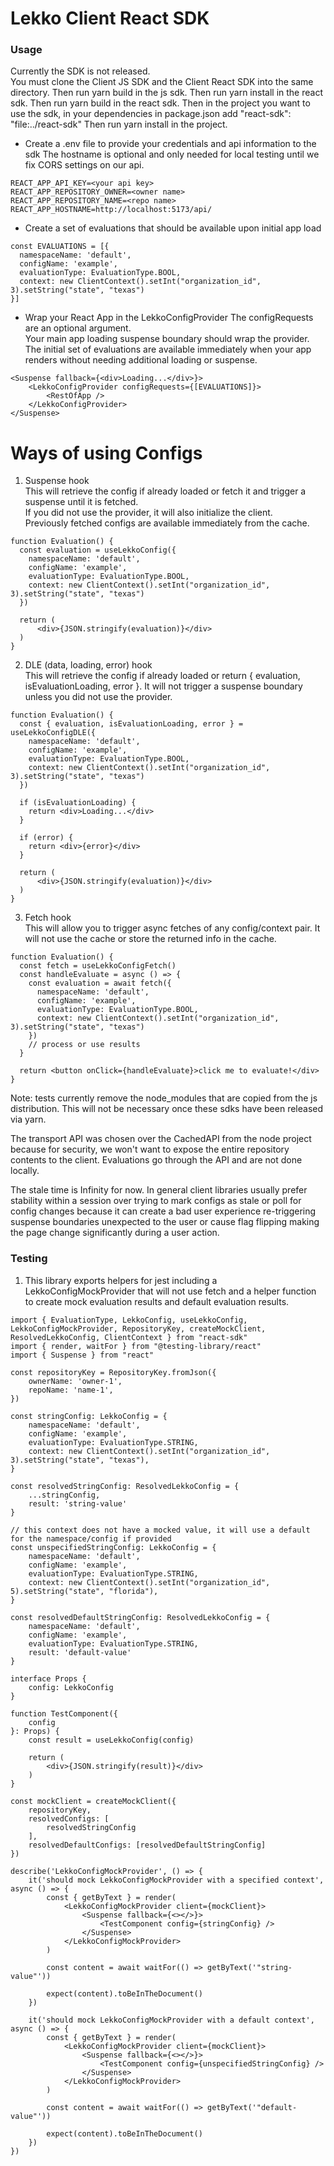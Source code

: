 # Lekko Client React SDK

### Usage
Currently the SDK is not released.  
You must clone the Client JS SDK and the Client React SDK into the same directory.
Then run yarn build in the js sdk.
Then run yarn install in the react sdk.
Then run yarn build in the react sdk.
Then in the project you want to use the sdk, in your dependencies in package.json add "react-sdk": "file:../react-sdk"
Then run yarn install in the project.

- Create a .env file to provide your credentials and api information to the sdk
The hostname is optional and only needed for local testing until we fix CORS settings on our api.
```
REACT_APP_API_KEY=<your api key>
REACT_APP_REPOSITORY_OWNER=<owner name>
REACT_APP_REPOSITORY_NAME=<repo name>
REACT_APP_HOSTNAME=http://localhost:5173/api/
```

- Create a set of evaluations that should be available upon initial app load
```
const EVALUATIONS = [{
  namespaceName: 'default',
  configName: 'example',
  evaluationType: EvaluationType.BOOL,
  context: new ClientContext().setInt("organization_id", 3).setString("state", "texas")
}]
```

- Wrap your React App in the LekkoConfigProvider
The configRequests are an optional argument. \
Your main app loading suspense boundary should wrap the provider. \
The initial set of evaluations are available immediately when your app renders without needing additional loading or suspense.
```
<Suspense fallback={<div>Loading...</div>}>
    <LekkoConfigProvider configRequests={[EVALUATIONS]}>
        <RestOfApp />
    </LekkoConfigProvider>
</Suspense>
```

# Ways of using Configs

1.  Suspense hook \
This will retrieve the config if already loaded or fetch it and trigger a suspense until it is fetched.  \
If you did not use the provider, it will also initialize the client. \
Previously fetched configs are available immediately from the cache.
```
function Evaluation() {
  const evaluation = useLekkoConfig({
    namespaceName: 'default',
    configName: 'example',
    evaluationType: EvaluationType.BOOL,
    context: new ClientContext().setInt("organization_id", 3).setString("state", "texas")
  })

  return (
      <div>{JSON.stringify(evaluation)}</div>
  )
}
```

2.  DLE (data, loading, error) hook \
This will retrieve the config if already loaded or return { evaluation, isEvaluationLoading, error }.
It will not trigger a suspense boundary unless you did not use the provider.
```
function Evaluation() {
  const { evaluation, isEvaluationLoading, error } = useLekkoConfigDLE({
    namespaceName: 'default',
    configName: 'example',
    evaluationType: EvaluationType.BOOL,
    context: new ClientContext().setInt("organization_id", 3).setString("state", "texas")
  })

  if (isEvaluationLoading) {
    return <div>Loading...</div>
  }
  
  if (error) {
    return <div>{error}</div>
  }

  return (
      <div>{JSON.stringify(evaluation)}</div>
  )
}
```

3.  Fetch hook \
This will allow you to trigger async fetches of any config/context pair.  It will not use the cache or store the returned info in the cache.

```
function Evaluation() {
  const fetch = useLekkoConfigFetch()
  const handleEvaluate = async () => {
    const evaluation = await fetch({
      namespaceName: 'default',
      configName: 'example',
      evaluationType: EvaluationType.BOOL,
      context: new ClientContext().setInt("organization_id", 3).setString("state", "texas")
    })
    // process or use results
  }

  return <button onClick={handleEvaluate}>click me to evaluate!</div>
}
```

Note: tests currently remove the node_modules that are copied from the js distribution.  This will not be necessary once these sdks have been released via yarn.

The transport API was chosen over the CachedAPI from the node project because for security, we won't want to expose the entire repository contents to the client.  Evaluations go through the API and are not done locally.

The stale time is Infinity for now.  In general client libraries usually prefer stability within a session over trying to mark configs as stale or poll for config changes because it can create a bad user experience re-triggering suspense boundaries unexpected to the user or cause flag flipping making the page change significantly during a user action.

### Testing

1.  This library exports helpers for jest including a LekkoConfigMockProvider that will not use fetch and a helper function to create mock evaluation results and default evaluation results.

```
import { EvaluationType, LekkoConfig, useLekkoConfig, LekkoConfigMockProvider, RepositoryKey, createMockClient, ResolvedLekkoConfig, ClientContext } from "react-sdk"
import { render, waitFor } from "@testing-library/react"
import { Suspense } from "react"

const repositoryKey = RepositoryKey.fromJson({
    ownerName: 'owner-1',
    repoName: 'name-1',
})

const stringConfig: LekkoConfig = {
    namespaceName: 'default',
    configName: 'example',
    evaluationType: EvaluationType.STRING,
    context: new ClientContext().setInt("organization_id", 3).setString("state", "texas"),
}

const resolvedStringConfig: ResolvedLekkoConfig = {
    ...stringConfig,
    result: 'string-value'
}

// this context does not have a mocked value, it will use a default for the namespace/config if provided
const unspecifiedStringConfig: LekkoConfig = {
    namespaceName: 'default',
    configName: 'example',
    evaluationType: EvaluationType.STRING,
    context: new ClientContext().setInt("organization_id", 5).setString("state", "florida"),
}

const resolvedDefaultStringConfig: ResolvedLekkoConfig = {
    namespaceName: 'default',
    configName: 'example',
    evaluationType: EvaluationType.STRING,
    result: 'default-value'
}

interface Props {
    config: LekkoConfig
}

function TestComponent({
    config
}: Props) {
    const result = useLekkoConfig(config)

    return (
        <div>{JSON.stringify(result)}</div>
    )
}

const mockClient = createMockClient({
    repositoryKey, 
    resolvedConfigs: [
        resolvedStringConfig
    ], 
    resolvedDefaultConfigs: [resolvedDefaultStringConfig]
})

describe('LekkoConfigMockProvider', () => {
    it('should mock LekkoConfigMockProvider with a specified context', async () => {
        const { getByText } = render(
            <LekkoConfigMockProvider client={mockClient}>
                <Suspense fallback={<></>}>
                    <TestComponent config={stringConfig} />
                </Suspense>
            </LekkoConfigMockProvider>
        )

        const content = await waitFor(() => getByText('"string-value"'))

        expect(content).toBeInTheDocument()
    })

    it('should mock LekkoConfigMockProvider with a default context', async () => {
        const { getByText } = render(
            <LekkoConfigMockProvider client={mockClient}>
                <Suspense fallback={<></>}>
                    <TestComponent config={unspecifiedStringConfig} />
                </Suspense>
            </LekkoConfigMockProvider>
        )

        const content = await waitFor(() => getByText('"default-value"'))

        expect(content).toBeInTheDocument()
    })
})
```
